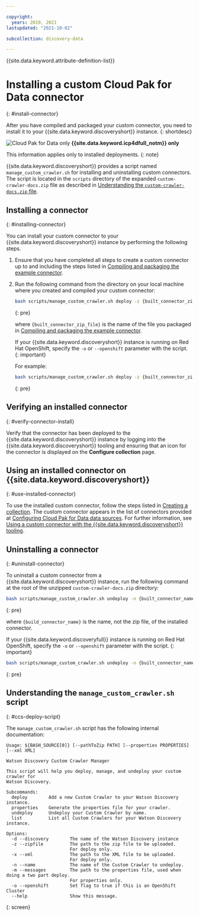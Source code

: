 ```yaml
---

copyright:
  years: 2019, 2021
lastupdated: "2021-10-02"

subcollection: discovery-data

---
```


{{site.data.keyword.attribute-definition-list}}

# Installing a custom Cloud Pak for Data connector
{: #install-connector}

After you have compiled and packaged your custom connector, you need to install it to your {{site.data.keyword.discoveryshort}} instance.
{: shortdesc}

![Cloud Pak for Data only](images/desktop.png) **{{site.data.keyword.icp4dfull_notm}} only**

This information applies only to installed deployments.
{: note}

{{site.data.keyword.discoveryshort}} provides a script named `manage_custom_crawler.sh` for installing and uninstalling custom connectors. The script is located in the `scripts` directory of the expanded `custom-crawler-docs.zip` file as described in [Understanding the `custom-crawler-docs.zip` file](/docs/discovery-data?topic=discovery-data-connector-dev#ccs-grok-crawler-zip-file).

## Installing a connector
{: #installing-connector}

You can install your custom connector to your {{site.data.keyword.discoveryshort}} instance by performing the following steps.

1.  Ensure that you have completed all steps to create a custom connector up to and including the steps listed in [Compiling and packaging the example connector](/docs/discovery-data?topic=discovery-data-assemble#compile-package-connector).

1.  Run the following command from the directory on your local machine where you created and compiled your custom connector:

    ```sh
    bash scripts/manage_custom_crawler.sh deploy -z {built_connector_zip_file}
    ```
    {: pre}

    where `{built_connector_zip_file}` is the name of the file you packaged in [Compiling and packaging the example connector](/docs/discovery-data?topic=discovery-data-assemble#compile-package-connector).

    If your {{site.data.keyword.discoveryshort}} instance is running on Red Hat OpenShift, specify the `-o` or `--openshift` parameter with the script.
    {: important}

    For example:

    ```sh
    bash scripts/manage_custom_crawler.sh deploy -z {built_connector_zip_file} -o true
    ```
    {: pre}

## Verifying an installed connector
{: #verify-connector-install}

Verify that the connector has been deployed to the {{site.data.keyword.discoveryshort}} instance by logging into the {{site.data.keyword.discoveryshort}} tooling and ensuring that an icon for the connector is displayed on the **Configure collection** page.

## Using an installed connector on {{site.data.keyword.discoveryshort}}
{: #use-installed-connector}

To use the installed custom connector, follow the steps listed in [Creating a collection](/docs/discovery-data?topic=discovery-data-collections#createcollection). The custom connector appears in the list of connectors provided at [Configuring Cloud Pak for Data data sources](/docs/discovery-data?topic=discovery-data-collection-types). For further information, see [Using a custom connector with the {{site.data.keyword.discoveryshort}} tooling](/docs/discovery-data?topic=discovery-data-ccs-tooling).

## Uninstalling a connector
{: #uninstall-connector}

To uninstall a custom connector from a {{site.data.keyword.discoveryshort}} instance, run the following command at the root of the unzipped `custom-crawler-docs.zip` directory:

```sh
bash scripts/manage_custom_crawler.sh undeploy -n {built_connector_name}
```
{: pre}

where `{build_connector_name}` is the name, not the zip file, of the installed connector.

If your {{site.data.keyword.discoveryfull}} instance is running on Red Hat OpenShift, specify the `-o` or `--openshift` parameter with the script.
{: important}

```sh
bash scripts/manage_custom_crawler.sh undeploy -n {built_connector_name} -o true
```
{: pre}

## Understanding the `manage_custom_crawler.sh` script
{: #ccs-deploy-script}

The `manage_custom_crawler.sh` script has the following internal documentation:

```text
Usage: ${BASH_SOURCE[0]} [--pathToZip PATH] [--properties PROPERTIES] [--xml XML]

Watson Discovery Custom Crawler Manager

This script will help you deploy, manage, and undeploy your custom crawler for
Watson Discovery.

Subcommands:
  deploy        Add a new Custom Crawler to your Watson Discovery instance.
  properties    Generate the properties file for your crawler.
  undeploy      Undeploy your Custom Crawler by name.
  list          List all Custom Crawlers for your Watson Discovery instance.

Options:
  -d --discovery        The name of the Watson Discovery instance
  -z --zipfile          The path to the zip file to be uploaded.
                        For deploy only.
  -x --xml              The path to the XML file to be uploaded.
                        For deploy only.
  -n --name             The name of the Custom Crawler to undeploy.
  -m --messages         The path to the properties file, used when doing a two part deploy.
                        For properties only.
  -o --openshift        Set flag to true if this is an OpenShift Cluster
  --help                Show this message.
```
{: screen}
